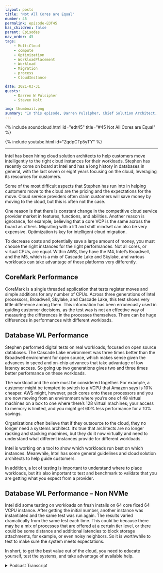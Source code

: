 ```yaml
---
layout: posts
title: "Not All Cores are Equal"
number: 45
permalink: episode-EDT45
has_children: false
parent: Episodes
nav_order: 45
tags:
    - MultiCloud
    - compute
    - Optimization
    - WorkloadPlacement
    - Workload
    - Migration
    - process
    - CloudInstance

date: 2021-03-31
guests:
    - Darren W Pulsipher
    - Steven Holt

img: thumbnail.png
summary: "In this episode, Darren Pulsipher, Chief Solution Architect, Intel, and Stephen Holt, Cloud Solution Architect, Intel discuss cloud optimization and studies that show that cores perform differently for various workloads."
---
```


{% include soundcloud.html id="edt45" title="#45 Not All Cores are Equal" %}

{% include youtube.html id="ZqdpCTp5yTY" %}

---

Intel has been hiring cloud solution architects to help customers move intelligently to the right cloud instances for their workloads. Stephen has recently come on board at Intel and has a long history in databases in general, with the last seven or eight years focusing on the cloud, leveraging its resources for customers. 

Some of the most difficult aspects that Stephen has run into in helping customers move to the cloud are the pricing and the expectations for the move. Cloud service providers often claim customers will save money by moving to the cloud, but this is often not the case. 

One reason is that there is constant change in the competitive cloud service provider market in features, functions, and abilities. Another reason is ignorance, for example, believing that a core VCP is the same across the board as others. Migrating with a lift and shift mindset can also be very expensive. Optimization is key for intelligent cloud migration. 

To decrease costs and potentially save a large amount of money, you must choose the right instances for the right performances. Not all cores, or virtual CPUs, are equal. Within AWS, they have the M4, Intel’s Broadwell, and the M5, which is a mix of Cascade Lake and Skylake, and various workloads can take advantage of those platforms very differently. 

## CoreMark Performance

CoreMark is a single threaded application that tests register moves and simple additions for any number of CPUs. Across three generations of Intel processors, Broadwell, Skylake, and Cascade Lake, this test shows very little difference among them. This information has been erroneously used in guiding customer decisions, as the test was is not an effective way of measuring the differences in the processes themselves.  There can be huge differences in performances with different workloads. 

## Database WL Performance

Stephen performed digital tests on real workloads, focused on open source databases. The Cascade Lake environment was three times better than the Broadwell environment for open source, which makes sense given the advances in speed and on-chip advances that take advantage of low latency access. So going up two generations gives two and three times better performance on these workloads. 

The workload and the core must be considered together. For example, a customer might be tempted to switch to a VCPU that Amazon says is 10% cheaper. AWS might, however, pack cores onto these processors and you are now moving from an environment where you’re one of 48 virtual machines on a box to one where there’s 128 virtual machines; your access to memory is limited, and you might get 60% less performance for a 10% savings. 

Organizations often believe that if they outsource to the cloud, they no longer need a systems architect. It’s true that architects are no longer racking and stacking machines, but they do it now virtually and need to understand what different instances provide for different workloads. 

Intel is working on a tool to show which workloads run best on which instances. Meanwhile, Intel has some general guidelines and cloud solution architects to help guide customers.  

In addition, a lot of testing is important to understand where to place workloads, but it’s also important to test and benchmark to validate that you are getting what you expect from a provider. 

## Database WL Performance – Non NVMe

Intel did some testing on workloads on fresh installs on 64 core fixed 64 VCPU instance. After getting the initial number, another instance was instantiated and the same test was run again. The results varied dramatically from the same test each time. This could be because there may be a mix of processes that are offered at a certain tier level, or there could be some distance and additional latencies to block storage attachments, for example, or even noisy neighbors. So it is worthwhile to test to make sure the system meets expectations. 

In short, to get the best value out of the cloud, you need to educate yourself, test the systems, and take advantage of available help. 


<details>
<summary> Podcast Transcript </summary>

<p></p>

</details>
